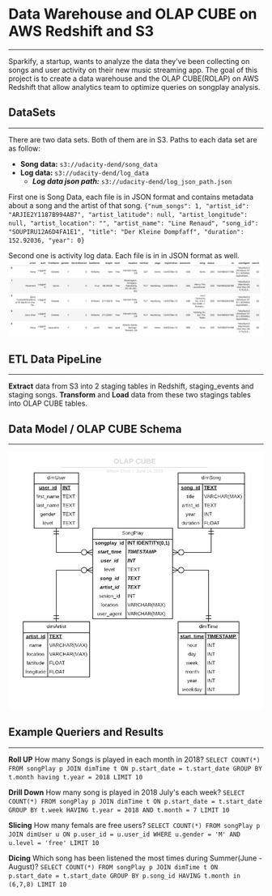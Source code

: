 # Data Warehouse and OLAP CUBE on AWS Redshift and S3
_________
Sparkify, a startup, wants to analyze the data they've been collecting on songs and user activity on their new music streaming app. 
The goal of this project is to create a data warehouse and the OLAP CUBE(ROLAP) on AWS Redshift that allow analytics team to optimize queries on songplay analysis.

## DataSets
_________
There are two data sets. Both of them are in S3.
Paths to each data set are as follow:
- **Song data:** `s3://udacity-dend/song_data`
- **Log data:** `s3://udacity-dend/log_data`
    - ***Log data json path:*** `s3://udacity-dend/log_json_path.json`

First one is Song Data, each file is in JSON format and contains metadata about a song and the artist of that song. 
`{"num_songs": 1, "artist_id": "ARJIE2Y1187B994AB7", "artist_latitude": null, "artist_longitude": null, "artist_location": "", "artist_name": "Line Renaud", "song_id": "SOUPIRU12A6D4FA1E1", "title": "Der Kleine Dompfaff", "duration": 152.92036, "year": 0}`

Second one is activity log data. Each file is in in JSON format as well.
![Imgur Image](./image/log-data.png)
## ETL Data PipeLine 
_________
**Extract** data from S3 into 2 staging tables in Redshift, staging_events and staging songs.
**Transform** and **Load** data from these two stagings tables into OLAP CUBE tables.

## Data Model / OLAP CUBE Schema
_________
![Imgur Image](./image/OLAP-CUBE.png)

## Example Queriers and Results
_________

**Roll UP** How many Songs is played in each month in 2018?
`SELECT COUNT(*)
FROM songPlay p JOIN dimTime t ON p.start_date = t.start_date
GROUP BY t.month
having t.year = 2018
LIMIT 10`

**Drill Down** How many song is played in 2018 July's each week?
`SELECT COUNT(*)
FROM songPlay p JOIN dimTime t ON p.start_date = t.start_date
GROUP BY t.week
HAVING t.year = 2018 AND t.month = 7
LIMIT 10`

**Slicing** How many femals are free users?
`SELECT COUNT(*)
FROM songPlay p JOIN dimUser u ON p.user_id = u.user_id
WHERE u.gender = 'M' AND u.level = 'free'
LIMIT 10`

**Dicing** Which song has been listened the most times during Summer(June - August)?
`SELECT COUNT(*)
FROM songPlay p JOIN dimTime t ON p.start_date = t.start_date
GROUP BY p.song_id
HAVING t.month in (6,7,8)
LIMIT 10`
